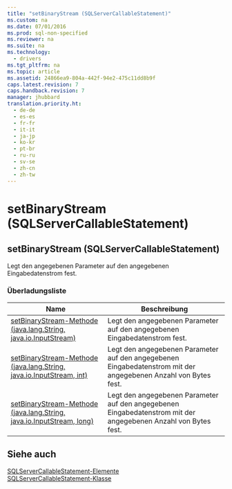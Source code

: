 ```yaml
---
title: "setBinaryStream (SQLServerCallableStatement)"
ms.custom: na
ms.date: 07/01/2016
ms.prod: sql-non-specified
ms.reviewer: na
ms.suite: na
ms.technology: 
  - drivers
ms.tgt_pltfrm: na
ms.topic: article
ms.assetid: 24866ea9-804a-442f-94e2-475c11dd8b9f
caps.latest.revision: 7
caps.handback.revision: 7
manager: jhubbard
translation.priority.ht: 
  - de-de
  - es-es
  - fr-fr
  - it-it
  - ja-jp
  - ko-kr
  - pt-br
  - ru-ru
  - sv-se
  - zh-cn
  - zh-tw
---
```

# setBinaryStream (SQLServerCallableStatement)
    
## setBinaryStream \(SQLServerCallableStatement\)  
 Legt den angegebenen Parameter auf den angegebenen Eingabedatenstrom fest.  
  
### Überladungsliste  
  
|Name|Beschreibung|  
|----------|------------------|  
|[setBinaryStream-Methode &#40;java.lang.String, java.io.InputStream&#41;](../content/setBinaryStream-Method--java.lang.String--java.io.InputStream-.md)|Legt den angegebenen Parameter auf den angegebenen Eingabedatenstrom fest.|  
|[setBinaryStream-Methode &#40;java.lang.String, java.io.InputStream, int&#41;](../content/setBinaryStream-Method---java.lang.String--java.io.InputStream--int-.md)|Legt den angegebenen Parameter auf den angegebenen Eingabedatenstrom mit der angegebenen Anzahl von Bytes fest.|  
|[setBinaryStream-Methode &#40;java.lang.String, java.io.InputStream, long&#41;](../content/setBinaryStream-Method--java.lang.String--java.io.InputStream--long-.md)|Legt den angegebenen Parameter auf den angegebenen Eingabedatenstrom mit der angegebenen Anzahl von Bytes fest.|  
  
## Siehe auch  
 [SQLServerCallableStatement-Elemente](../content/SQLServerCallableStatement-Members.md)   
 [SQLServerCallableStatement-Klasse](../content/SQLServerCallableStatement-Class.md)  
  
  
